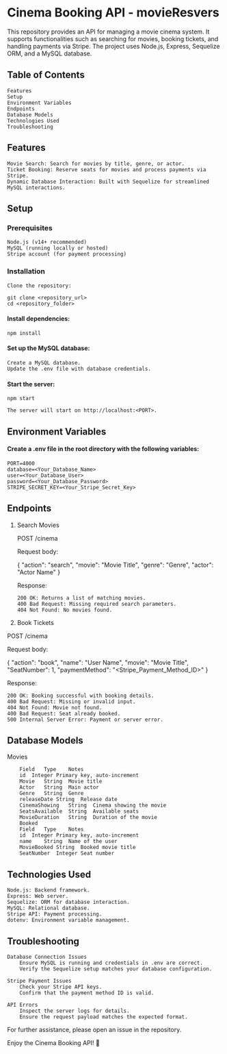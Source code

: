 # Cinema Booking API - movieResvers

This repository provides an API for managing a movie cinema system. It supports functionalities such as searching for movies, booking tickets, and handling payments via Stripe. The project uses Node.js, Express, Sequelize ORM, and a MySQL database.

## Table of Contents

    Features
    Setup
    Environment Variables
    Endpoints
    Database Models
    Technologies Used
    Troubleshooting

## Features

    Movie Search: Search for movies by title, genre, or actor.
    Ticket Booking: Reserve seats for movies and process payments via Stripe.
    Dynamic Database Interaction: Built with Sequelize for streamlined MySQL interactions.

## Setup

### Prerequisites

    Node.js (v14+ recommended)
    MySQL (running locally or hosted)
    Stripe account (for payment processing)

### Installation

    Clone the repository:

    git clone <repository_url>
    cd <repository_folder>

#### Install dependencies:

    npm install

#### Set up the MySQL database:

    Create a MySQL database.
    Update the .env file with database credentials.

#### Start the server:

    npm start

    The server will start on http://localhost:<PORT>.

## Environment Variables

#### Create a .env file in the root directory with the following variables:

    PORT=4000
    database=<Your_Database_Name>
    user=<Your_Database_User>
    password=<Your_Database_Password>
    STRIPE_SECRET_KEY=<Your_Stripe_Secret_Key>

## Endpoints

1.  Search Movies

    POST /cinema

    Request body:

    {
    "action": "search",
    "movie": "Movie Title",
    "genre": "Genre",
    "actor": "Actor Name"
    }

    Response:

        200 OK: Returns a list of matching movies.
        400 Bad Request: Missing required search parameters.
        404 Not Found: No movies found.

2.  Book Tickets

POST /cinema

Request body:

{
"action": "book",
"name": "User Name",
"movie": "Movie Title",
"SeatNumber": 1,
"paymentMethod": "<Stripe_Payment_Method_ID>"
}

Response:

    200 OK: Booking successful with booking details.
    400 Bad Request: Missing or invalid input.
    404 Not Found: Movie not found.
    400 Bad Request: Seat already booked.
    500 Internal Server Error: Payment or server error.

## Database Models

Movies

        Field	Type	Notes
        id	Integer	Primary key, auto-increment
        Movie	String	Movie title
        Actor	String	Main actor
        Genre	String	Genre
        releaseDate	String	Release date
        CinemaShowing	String	Cinema showing the movie
        SeatsAvailable	String	Available seats
        MovieDuration	String	Duration of the movie
        Booked
        Field	Type	Notes
        id	Integer	Primary key, auto-increment
        name	String	Name of the user
        MovieBooked	String	Booked movie title
        SeatNumber	Integer	Seat number

## Technologies Used

    Node.js: Backend framework.
    Express: Web server.
    Sequelize: ORM for database interaction.
    MySQL: Relational database.
    Stripe API: Payment processing.
    dotenv: Environment variable management.

## Troubleshooting

    Database Connection Issues
        Ensure MySQL is running and credentials in .env are correct.
        Verify the Sequelize setup matches your database configuration.

    Stripe Payment Issues
        Check your Stripe API keys.
        Confirm that the payment method ID is valid.

    API Errors
        Inspect the server logs for details.
        Ensure the request payload matches the expected format.

For further assistance, please open an issue in the repository.

Enjoy the Cinema Booking API! 🚀

